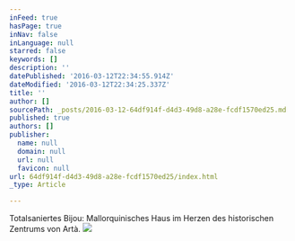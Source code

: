 ```yaml
---
inFeed: true
hasPage: true
inNav: false
inLanguage: null
starred: false
keywords: []
description: ''
datePublished: '2016-03-12T22:34:55.914Z'
dateModified: '2016-03-12T22:34:25.337Z'
title: ''
author: []
sourcePath: _posts/2016-03-12-64df914f-d4d3-49d8-a28e-fcdf1570ed25.md
published: true
authors: []
publisher:
  name: null
  domain: null
  url: null
  favicon: null
url: 64df914f-d4d3-49d8-a28e-fcdf1570ed25/index.html
_type: Article

---
```

Totalsaniertes Bijou: Mallorquinisches Haus im
Herzen des historischen Zentrums von Artà.
![](https://the-grid-user-content.s3-us-west-2.amazonaws.com/5708383f-c835-406f-a157-bfac32dace2b.jpg)